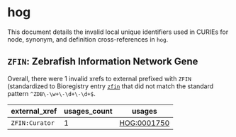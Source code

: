 # hog

This document details the invalid local unique identifiers used in CURIEs
for node, synonym, and definition cross-references in `hog`.


## `ZFIN`: Zebrafish Information Network Gene

Overall, there were 1 invalid
xrefs to external prefixed with `ZFIN` (standardized to Bioregistry
entry [`zfin`]((https://bioregistry.io/zfin)) that
did not match the standard pattern `^ZDB\-\w+\-\d+\-\d+$`.

| external_xref   |   usages_count | usages                                            |
|-----------------|----------------|---------------------------------------------------|
| `ZFIN:Curator`  |              1 | [HOG:0001750](https://bioregistry.io/HOG:0001750) |

